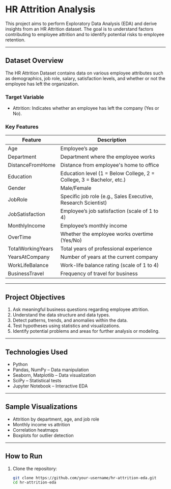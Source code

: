 # HR Attrition Analysis

This project aims to perform Exploratory Data Analysis (EDA) and derive insights from an HR Attrition dataset. The goal is to understand factors contributing to employee attrition and to identify potential risks to employee retention.

---


## Dataset Overview

The HR Attrition Dataset contains data on various employee attributes such as demographics, job role, salary, satisfaction levels, and whether or not the employee has left the organization.


### Target Variable
- Attrition: Indicates whether an employee has left the company (Yes or No).


### Key Features
| Feature | Description |
|---------|-------------|
| Age | Employee’s age |
| Department | Department where the employee works |
| DistanceFromHome | Distance from employee's home to office |
| Education | Education level (1 = Below College, 2 = College, 3 = Bachelor, etc.) |
| Gender | Male/Female |
| JobRole | Specific job role (e.g., Sales Executive, Research Scientist) |
| JobSatisfaction | Employee’s job satisfaction (scale of 1 to 4) |
| MonthlyIncome | Employee’s monthly income |
| OverTime | Whether the employee works overtime (Yes/No) |
| TotalWorkingYears | Total years of professional experience |
| YearsAtCompany | Number of years at the current company |
| WorkLifeBalance | Work-life balance rating (scale of 1 to 4) |
| BusinessTravel | Frequency of travel for business |

---

## Project Objectives

1. Ask meaningful business questions regarding employee attrition.
2. Understand the data structure and data types.
3. Detect patterns, trends, and anomalies within the data.
4. Test hypotheses using statistics and visualizations.
5. Identify potential problems and areas for further analysis or modeling.

---

## Technologies Used

- Python
- Pandas, NumPy – Data manipulation
- Seaborn, Matplotlib – Data visualization
- SciPy – Statistical tests
- Jupyter Notebook – Interactive EDA

---

## Sample Visualizations

- Attrition by department, age, and job role
- Monthly income vs attrition
- Correlation heatmaps
- Boxplots for outlier detection

---

## How to Run

1. Clone the repository:
   ```bash
   git clone https://github.com/your-username/hr-attrition-eda.git
   cd hr-attrition-eda



